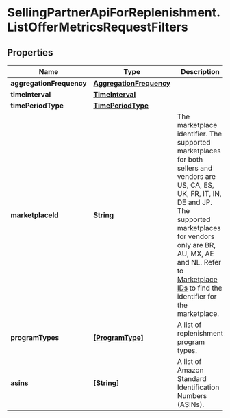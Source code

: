 # SellingPartnerApiForReplenishment.ListOfferMetricsRequestFilters

## Properties

Name | Type | Description | Notes
------------ | ------------- | ------------- | -------------
**aggregationFrequency** | [**AggregationFrequency**](AggregationFrequency.md) |  | [optional] 
**timeInterval** | [**TimeInterval**](TimeInterval.md) |  | 
**timePeriodType** | [**TimePeriodType**](TimePeriodType.md) |  | 
**marketplaceId** | **String** | The marketplace identifier. The supported marketplaces for both sellers and vendors are US, CA, ES, UK, FR, IT, IN, DE and JP. The supported marketplaces for vendors only are BR, AU, MX, AE and NL. Refer to [Marketplace IDs](https://developer-docs.amazon.com/sp-api/docs/marketplace-ids) to find the identifier for the marketplace. | 
**programTypes** | [**[ProgramType]**](ProgramType.md) | A list of replenishment program types. | 
**asins** | **[String]** | A list of Amazon Standard Identification Numbers (ASINs). | [optional] 


